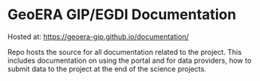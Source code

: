 # GeoERA GIP/EGDI Documentation

Hosted at: https://geoera-gip.github.io/documentation/

Repo hosts the source for all documentation related to the project. This includes documentation on using the portal and for data providers, how to submit data to the project at the end of the science projects.   
